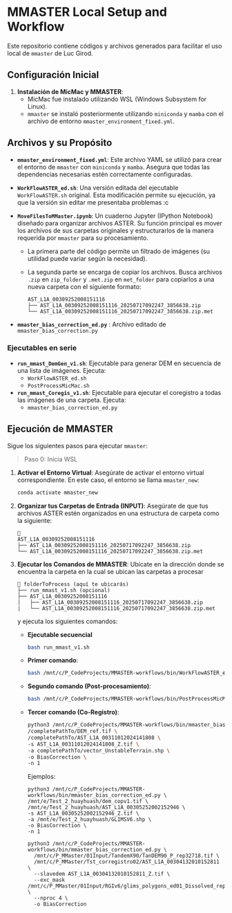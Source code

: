 # MMASTER Local Setup and Workflow

Este repositorio contiene códigos y archivos generados para facilitar el uso local de `mmaster` de Luc Girod.

## Configuración Inicial

1.  **Instalación de MicMac y MMASTER**:
      * MicMac fue instalado utilizando WSL (Windows Subsystem for Linux).
      * `mmaster` se instaló posteriormente utilizando `miniconda` y `mamba` con el archivo de entorno `mmaster_environment_fixed.yml`.

## Archivos y su Propósito

  * **`mmaster_environment_fixed.yml`**: Este archivo YAML se utilizó para crear el entorno de `mmaster` con `miniconda` y `mamba`. Asegura que todas las dependencias necesarias estén correctamente configuradas.
  * **`WorkFlowASTER_ed.sh`**: Una versión editada del ejecutable `WorkFlowASTER.sh` original. Esta modificación permite su ejecución, ya que la versión sin editar me presentaba problemas :c
  * **`MoveFilesToMMaster.ipynb`**: Un cuaderno Jupyter (IPython Notebook) diseñado para organizar archivos ASTER. Su función principal es mover los archivos de sus carpetas originales y estructurarlos de la manera requerida por `mmaster` para su procesamiento.
      * La primera parte del código permite un filtrado de imágenes (su utilidad puede variar según la necesidad).

      * La segunda parte se encarga de copiar los archivos. Busca archivos `.zip` en `zip_folder` y `.met.zip` en `met_folder` para copiarlos a una nueva carpeta con el siguiente formato:

        ```
        AST_L1A_00309252008151116
        ├── AST_L1A_00309252008151116_20250717092247_3856638.zip
        └── AST_L1A_00309252008151116_20250717092247_3856638.zip.met
        ```

  *  **`mmaster_bias_correction_ed.py`** : Archivo editado de `mmaster_bias_correction.py`
  ### Ejecutables en serie
  * **`run_mmast_DemGen_v1.sh`**: Ejecutable para generar DEM en secuencia de una lista de imágenes. Ejecuta:
    * `WorkFlowASTER_ed.sh`
    * `PostProcessMicMac.sh`
  * **`run_mmast_Coregis_v1.sh`**: Ejecutable para ejecutar el coregistro a todas las imágenes de una carpeta. Ejecuta:
    * `mmaster_bias_correction_ed.py`
## Ejecución de MMASTER

Sigue los siguientes pasos para ejecutar `mmaster`:

> Paso 0: Inicia WSL

1.  **Activar el Entorno Virtual**:
    Asegúrate de activar el entorno virtual correspondiente. En este caso, el entorno se llama `mmaster_new`:

    ```bash
    conda activate mmaster_new
    ```

2.  **Organizar tus Carpetas de Entrada (INPUT)**:
    Asegúrate de que tus archivos ASTER estén organizados en una estructura de carpeta como la siguiente:

    ```
    📁
    AST_L1A_00309252008151116
    ├── AST_L1A_00309252008151116_20250717092247_3856638.zip
    └── AST_L1A_00309252008151116_20250717092247_3856638.zip.met
    ```

3.  **Ejecutar los Comandos de MMASTER**:
    Ubícate en la dirección donde se encuentra la carpeta en la cual se ubican las carpetas a procesar 

    ```
    📁 folderToProcess (aquí te ubicarás)
    ├── run_mmast_v1.sh (opcional)
    ├── AST_L1A_00309252008151116
    |   ├── AST_L1A_00309252008151116_20250717092247_3856638.zip
    |   └── AST_L1A_00309252008151116_20250717092247_3856638.zip.met
    ```

     y ejecuta los siguientes comandos:
      * **Ejecutable secuencial**
        ```bash
        bash run_mmast_v1.sh
        ```
      
      * **Primer comando**:

        ```bash
        bash /mnt/c/P_CodeProjects/MMASTER-workflows/bin/WorkFlowASTER_ed.sh -s AST_L1A_00311012024141808 -z "18 +south" -a -i 2
        ```

      * **Segundo comando (Post-procesamiento)**:

        ```bash
        bash /mnt/c/P_CodeProjects/MMASTER-workflows/bin/PostProcessMicMac.sh -d AST_L1A_00309252008151116 -z "18 +south”
        ```

      * **Tercer comando (Co-Registro)**:

        ```bash
        python3 /mnt/c/P_CodeProjects/MMASTER-workflows/bin/mmaster_bias_correction_ed.py \
        /completePathTo/DEM_ref.tif \
        /completePathTo/AST_L1A_00311012024141808 \
        -s AST_L1A_00311012024141808_Z.tif \
        -a completePathTo/vector_UnstableTerrain.shp \
        -o BiasCorrection \
        -n 1
        ```
        Ejemplos:
        
        ```
        python3 /mnt/c/P_CodeProjects/MMASTER-workflows/bin/mmaster_bias_correction_ed.py \
        /mnt/e/Test_2_huayhuash/dem_copv1.tif \
        /mnt/e/Test_2_huayhuash/AST_L1A_00305252002152946 \
        -s AST_L1A_00305252002152946_Z.tif \
        -a /mnt/e/Test_2_huayhuash/GLIMSV6.shp \
        -o BiasCorrection \
        -n 1
        ```
        ```
        python3 /mnt/c/P_CodeProjects/MMASTER-workflows/bin/mmaster_bias_correction_ed.py \
          /mnt/c/P_MMaster/01Input/TandemX90/TanDEM90_P_rep32718.tif \
          /mnt/c/P_MMaster/Tst_corregistro02/AST_L1A_00304132010152811 \
          --slavedem AST_L1A_00304132010152811_Z.tif \
          --exc_mask /mnt/c/P_MMaster/01Input/RGIv6/glims_polygons_ed01_Dissolved_rep32718.shp \
          --nproc 4 \
          -o BiasCorrection 
        ```
